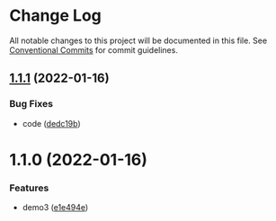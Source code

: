 # Change Log

All notable changes to this project will be documented in this file.
See [Conventional Commits](https://conventionalcommits.org) for commit guidelines.

## [1.1.1](https://github.com/chenxu-javascript/lerna/compare/@tencent/demo3@1.1.0...@tencent/demo3@1.1.1) (2022-01-16)


### Bug Fixes

* code ([dedc19b](https://github.com/chenxu-javascript/lerna/commit/dedc19b59e4718815fe5fdf293bd439fac381161))





# 1.1.0 (2022-01-16)


### Features

* demo3 ([e1e494e](https://github.com/chenxu-javascript/lerna/commit/e1e494ec719e5fb2ba66793b458799dbb789bcdc))
